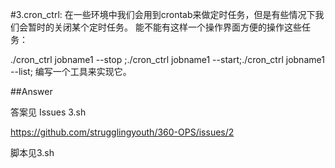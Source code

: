 #3.cron_ctrl:
在一些环境中我们会用到crontab来做定时任务，但是有些情况下我们会暂时的关闭某个定时任务。
能不能有这样一个操作界面方便的操作这些任务：

./cron_ctrl jobname1 --stop ;./cron_ctrl jobname1 --start;./cron_ctrl jobname1 --list;
编写一个工具来实现它。

##Answer

答案见 Issues 3.sh

https://github.com/strugglingyouth/360-OPS/issues/2

脚本见3.sh
